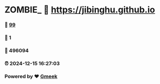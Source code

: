 # ZOMBIE_ :link: https://jibinghu.github.io 
### :page_facing_up: [99](https://jibinghu.github.io/tag.html) 
### :speech_balloon: 1 
### :hibiscus: 496094 
### :alarm_clock: 2024-12-15 16:27:03 
### Powered by :heart: [Gmeek](https://github.com/Meekdai/Gmeek)
